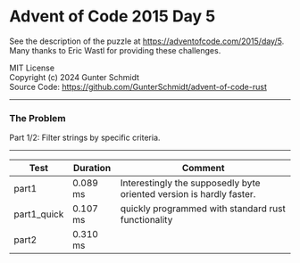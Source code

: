 # Advent of Code 2015 Day 5

See the description of the puzzle at <https://adventofcode.com/2015/day/5>.  
Many thanks to Eric Wastl for providing these challenges.

MIT License  
Copyright (c) 2024 Gunter Schmidt  
Source Code: <https://github.com/GunterSchmidt/advent-of-code-rust>

---
### The Problem

Part 1/2: Filter strings by specific criteria.

---

| Test           | Duration  | Comment
| -------------- | --------- | -------
| part1          |  0.089 ms | Interestingly the supposedly byte oriented version is hardly faster.
| part1_quick    |  0.107 ms | quickly programmed with standard rust functionality
| part2          |  0.310 ms |

